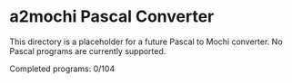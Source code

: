 # a2mochi Pascal Converter

This directory is a placeholder for a future Pascal to Mochi converter.
No Pascal programs are currently supported.

Completed programs: 0/104
